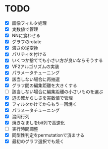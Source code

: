 # TODO

- [x] 画像フィルタ処理
- [x] 実数値で管理
- [x] NNに食わせる
- [x] グラフのrotate
- [x] 濃さの逆変換
- [x] パリティを付ける
- [x] いくつか捨てても小さい方が良いならそうする
- [x] VF2アルゴリズムの実装
- [x] パラメータチューニング
- [x] 該当しない場合に再抽選
- [x] グラフ間の編集距離を大きくする
- [ ] 該当しない場合に編集距離の小さいものを選ぶ
- [x] 辺の確からしさを実数値で管理
- [x] フィルタかけてからもう一回焼く
- [x] パラメータチューニング
- [x] 混同行列
- [x] 焼きなましをbit列で高速化
- [ ] 実行時間調整
- [x] 同型性判定をpermutationで済ませる
- [x] 最初のグラフ選択でも焼く
